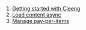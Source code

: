 1. [Getting started with Cleeng](Tutorials/01_Getting_started_with_Cleeng)
2. [Load content async](Tutorials/02_Loading_content_async)
3. [Manage pay-per-items](Tutorials/03_Manage_pay-per-items)